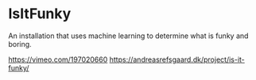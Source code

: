 # IsItFunky
An installation that uses machine learning to determine what is funky and boring.

https://vimeo.com/197020660
https://andreasrefsgaard.dk/project/is-it-funky/
